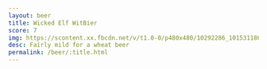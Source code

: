 ```yaml
---
layout: beer
title: Wicked Elf WitBier
score: 7
img: https://scontent.xx.fbcdn.net/v/t1.0-0/p480x480/10292286_10153118667738745_8355190794765320413_n.jpg?oh=13425b81272283498243a31ff4e4ee8d&oe=58CB5A8C
desc: Fairly mild for a wheat beer
permalink: /beer/:title.html
---
```

